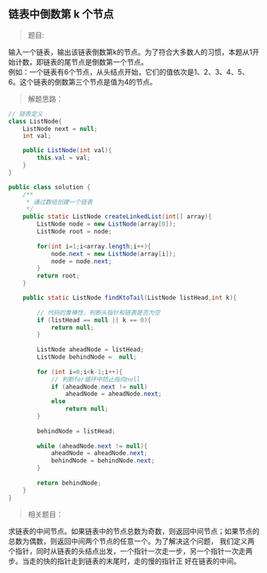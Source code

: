 <link href="markdown.css" rel="stylesheet"></link>

## 链表中倒数第 k 个节点
>题目: 
 
输入一个链表，输出该链表倒数第k的节点。为了符合大多数人的习惯，本题从1开始计数，即链表的尾节点是倒数第一个节点。  
例如：一个链表有6个节点，从头结点开始，它们的值依次是1、2、3、4、5、6。这个链表的倒数第三个节点是值为4的节点。  
> 解题思路：


```java
// 链表定义
class ListNode{
    ListNode next = null;
    int val;

    public ListNode(int val){
        this.val = val;
    }
}

public class solution {
    /**
     * 通过数组创建一个链表
     */
    public static ListNode createLinkedList(int[] array){
        ListNode node = new ListNode(array[0]);
        ListNode root = node;
        
        for(int i=1;i<array.length;i++){
            node.next = new ListNode(array[i]);
            node = node.next;
        }
        return root;
    }

    public static ListNode findKtoTail(ListNode listHead,int k){
        
        // 代码的鲁棒性，判断头指针和链表是否为空
        if (listHead == null || k == 0){
            return null;
        }
        
        ListNode aheadNode = listHead;
        ListNode behindNode =  null;
        
        for (int i=0;i<k-1;i++){
            // 判断for循环中防止指向null
            if (aheadNode.next != null)
                aheadNode = aheadNode.next;
            else 
                return null;
        }
        
        behindNode = listHead;
        
        while (aheadNode.next != null){
            aheadNode = aheadNode.next;
            behindNode = behindNode.next;
        }
        
        return behindNode;
    }
}

```

> 相关题目：

求链表的中间节点。如果链表中的节点总数为奇数，则返回中间节点；如果节点的总数为偶数，则返回中间两个节点的任意一个。为了解决这个问题，
我们定义两个指针，同时从链表的头结点出发，一个指针一次走一步，另一个指针一次走两步。当走的快的指针走到链表的末尾时，走的慢的指针正
好在链表的中间。